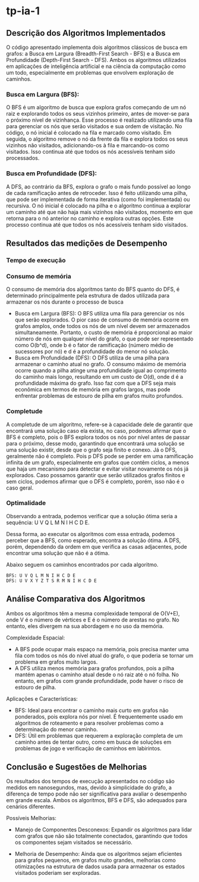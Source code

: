 # tp-ia-1

## Descrição dos Algoritmos Implementados

O código apresentado implementa dois algoritmos clássicos de busca em grafos: a Busca em Largura (Breadth-First Search -
BFS) e a Busca em Profundidade (Depth-First Search - DFS). Ambos os algoritmos utilizados em aplicações de
inteligência artificial e na ciência da computação como um todo, especialmente em problemas que envolvem exploração de
caminhos.

### Busca em Largura (BFS):

O BFS é um algoritmo de busca que explora grafos começando de um nó raiz e explorando todos os seus vizinhos primeiro,
antes de mover-se para o próximo nível de vizinhança. Esse processo é realizado utilizando uma fila para gerenciar os
nós que serão visitados e sua ordem de visitação. No código, o nó inicial é colocado na fila e marcado como visitado. Em
seguida, o algoritmo remove o nó da frente da fila e explora todos os seus vizinhos não visitados, adicionando-os à fila
e marcando-os como visitados. Isso continua até que todos os nós acessíveis tenham sido processados.

### Busca em Profundidade (DFS):

A DFS, ao contrário da BFS, explora o grafo o mais fundo possível ao longo de cada ramificação antes de retroceder. Isso
é feito utilizando uma pilha, que pode ser implementada de forma iterativa (como foi implementada) ou recursiva. O nó
inicial é colocado na pilha e o algoritmo continua a explorar um caminho até que não haja mais vizinhos não visitados,
momento em que retorna para o nó anterior no caminho e explora outras opções. Este processo continua até que todos os
nós acessíveis tenham sido visitados.

## Resultados das medições de Desempenho

### Tempo de execução

### Consumo de memória

O consumo de memória dos algoritmos tanto do BFS quanto do DFS, é determinado principalmente pela estrutura de dados utilizada para armazenar os nós durante o processo de busca
* Busca em Largura (BFS):
  O BFS utiliza uma fila para gerenciar os nós que serão explorados. O pior caso de consumo de memória ocorre em grafos amplos, onde todos os nós de um nível devem ser armazenados simultaneamente. Portanto, o custo de memória é proporcional ao maior número de nós em qualquer nível do grafo, o que pode ser representado como O(b^d), onde b é o fator de ramificação (número médio de sucessores por nó) e d é a profundidade do menor nó solução.
* Busca em Profundidade (DFS):
  O DFS utiliza de uma pilha para armazenar o caminho atual no grafo. O consumo máximo de memória ocorre quando a pilha atinge uma profundidade igual ao comprimento do caminho mais longo, resultando em um custo de O(d), onde d é a profundidade máxima do grafo. Isso faz com que a DFS seja mais econômica em termos de memória em grafos largos, mas pode enfrentar problemas de estouro de pilha em grafos muito profundos.


### Completude

A completude de um algoritmo, refere-se à capacidade dele de garantir que encontrará uma solução caso ela exista, no caso, podemos afirmar que o BFS é completo, pois o BFS explora todos os nós por nível antes de passar para o próximo, desse modo, garantindo que encontrará uma solução se uma solução existir, desde que o grafo seja finito e conexo. Já o DFS, geralmente não é completo. Pois p DFS pode se perder em uma ramificação infinita de um grafo, especialmente em grafos que contêm ciclos, a menos que haja um mecanismo para detectar e evitar visitar novamente os nós já explorados. Caso possamos garantir que serão utilizados grafos finitos e sem ciclos, podemos afirmar que o DFS é completo, porém, isso não é o caso geral.


### Optimalidade

Observando a entrada, podemos verificar que a solução ótima seria a sequência: U V Q L M N I H C D E.

Dessa forma, ao executar os algoritmos com essa entrada, podemos perceber que a BFS, como esperado, encontra a solução ótima. A DFS, porém, dependendo da ordem em que verifica as casas adjacentes, pode encontrar uma solução que não é a ótima.

Abaixo seguem os caminhos encontrados por cada algoritmo.

```
BFS: U V Q L M N I H C D E
DFS: U V X Y Z T S R M N I H C D E
```

## Análise Comparativa dos Algoritmos

Ambos os algoritmos têm a mesma complexidade temporal de O(V+E), onde V é o número de vértices e E é o número de arestas
no grafo. No entanto, eles divergem na sua abordagem e no uso da memória.

Complexidade Espacial:

- A BFS pode ocupar mais espaço na memória, pois precisa manter uma fila com todos os nós do nível atual do grafo, o que
  poderia se tornar um problema em grafos muito largos.
- A DFS utiliza menos memória para grafos profundos, pois a pilha mantém apenas o caminho atual desde o nó raiz até o nó
  folha. No entanto, em grafos com grande profundidade, pode haver o risco de estouro de pilha.

Aplicações e Características:

- BFS: Ideal para encontrar o caminho mais curto em grafos não ponderados, pois explora nós por nível. É frequentemente
  usado em algoritmos de roteamento e para resolver problemas como a determinação do menor caminho.
- DFS: Útil em problemas que requerem a exploração completa de um caminho antes de tentar outro, como em busca de
  soluções em problemas de jogo e verificação de caminhos em labirintos.

## Conclusão e Sugestões de Melhorias

Os resultados dos tempos de execução apresentados no código são medidos em nanosegundos, mas, devido à simplicidade do
grafo, a diferença de tempo pode não ser significativa para avaliar o desempenho em grande escala. Ambos os algoritmos,
BFS e DFS, são adequados para cenários diferentes.

Possíveis Melhorias:

- Manejo de Componentes Desconexos: Expandir os algoritmos para lidar com grafos que não são totalmente conectados,
  garantindo que todos os componentes sejam visitados se necessário.

- Melhoria de Desempenho: Ainda que os algoritmos sejam eficientes para grafos pequenos, em grafos muito grandes,
  melhorias como otimizações na estrutura de dados usada para armazenar os estados visitados poderiam ser exploradas.
